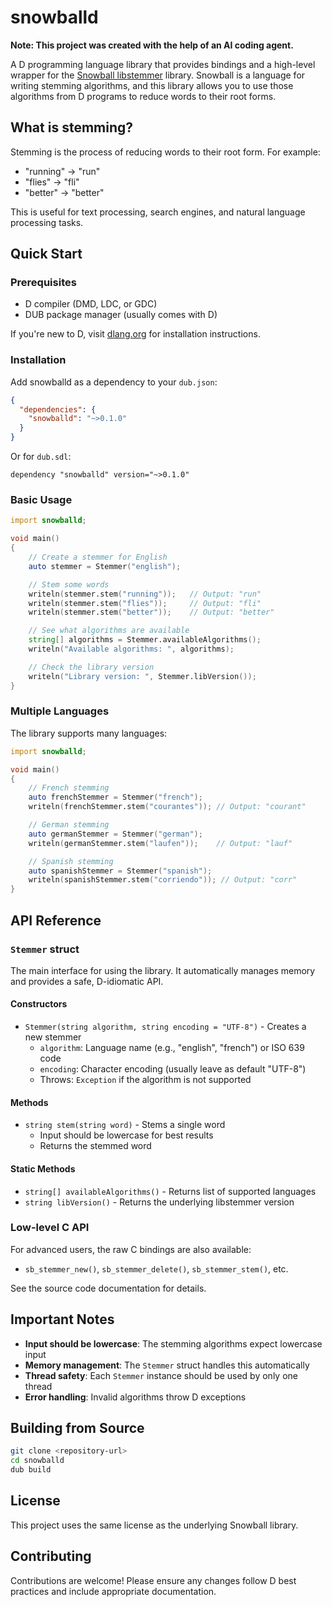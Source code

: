 # snowballd

**Note: This project was created with the help of an AI coding agent.**

A D programming language library that provides bindings and a high-level wrapper for
the [Snowball libstemmer](https://snowballstem.org/) library. Snowball is a language for writing stemming algorithms,
and this library allows you to use those algorithms from D programs to reduce words to their root forms.

## What is stemming?

Stemming is the process of reducing words to their root form. For example:

- "running" → "run"
- "flies" → "fli"
- "better" → "better"

This is useful for text processing, search engines, and natural language processing tasks.

## Quick Start

### Prerequisites

- D compiler (DMD, LDC, or GDC)
- DUB package manager (usually comes with D)

If you're new to D, visit [dlang.org](https://dlang.org) for installation instructions.

### Installation

Add snowballd as a dependency to your `dub.json`:

```json
{
  "dependencies": {
    "snowballd": "~>0.1.0"
  }
}
```

Or for `dub.sdl`:

```sdl
dependency "snowballd" version="~>0.1.0"
```

### Basic Usage

```d
import snowballd;

void main()
{
    // Create a stemmer for English
    auto stemmer = Stemmer("english");

    // Stem some words
    writeln(stemmer.stem("running"));   // Output: "run"
    writeln(stemmer.stem("flies"));     // Output: "fli"
    writeln(stemmer.stem("better"));    // Output: "better"

    // See what algorithms are available
    string[] algorithms = Stemmer.availableAlgorithms();
    writeln("Available algorithms: ", algorithms);

    // Check the library version
    writeln("Library version: ", Stemmer.libVersion());
}
```

### Multiple Languages

The library supports many languages:

```d
import snowballd;

void main()
{
    // French stemming
    auto frenchStemmer = Stemmer("french");
    writeln(frenchStemmer.stem("courantes")); // Output: "courant"

    // German stemming  
    auto germanStemmer = Stemmer("german");
    writeln(germanStemmer.stem("laufen"));    // Output: "lauf"

    // Spanish stemming
    auto spanishStemmer = Stemmer("spanish");
    writeln(spanishStemmer.stem("corriendo")); // Output: "corr"
}
```

## API Reference

### `Stemmer` struct

The main interface for using the library. It automatically manages memory and provides a safe, D-idiomatic API.

#### Constructors

- `Stemmer(string algorithm, string encoding = "UTF-8")` - Creates a new stemmer
    - `algorithm`: Language name (e.g., "english", "french") or ISO 639 code
    - `encoding`: Character encoding (usually leave as default "UTF-8")
    - Throws: `Exception` if the algorithm is not supported

#### Methods

- `string stem(string word)` - Stems a single word
    - Input should be lowercase for best results
    - Returns the stemmed word

#### Static Methods

- `string[] availableAlgorithms()` - Returns list of supported languages
- `string libVersion()` - Returns the underlying libstemmer version

### Low-level C API

For advanced users, the raw C bindings are also available:

- `sb_stemmer_new()`, `sb_stemmer_delete()`, `sb_stemmer_stem()`, etc.

See the source code documentation for details.

## Important Notes

- **Input should be lowercase**: The stemming algorithms expect lowercase input
- **Memory management**: The `Stemmer` struct handles this automatically
- **Thread safety**: Each `Stemmer` instance should be used by only one thread
- **Error handling**: Invalid algorithms throw D exceptions

## Building from Source

```bash
git clone <repository-url>
cd snowballd
dub build
```

## License

This project uses the same license as the underlying Snowball library.

## Contributing

Contributions are welcome! Please ensure any changes follow D best practices and include appropriate documentation.

